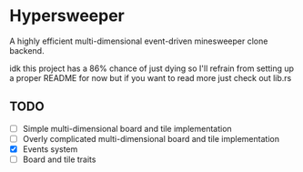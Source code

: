 # Hypersweeper
A highly efficient multi-dimensional event-driven minesweeper clone backend.

idk this project has a 86% chance of just dying so I'll refrain from setting up a proper README for now but if you want to read more just check out lib.rs

## TODO
- [ ] Simple multi-dimensional board and tile implementation
- [ ] Overly complicated multi-dimensional board and tile implementation
- [x] Events system
- [ ] Board and tile traits